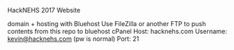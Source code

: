 HackNEHS 2017 Website

domain + hosting with Bluehost
Use FileZilla or another FTP to push contents from this repo to bluehost cPanel
Host: hacknehs.com
Username: kevin@hacknehs.com (pw is normal)
Port: 21
